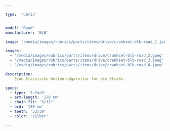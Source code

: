 ```yaml
---

type: 'rubric'


model: 'Road'
manufacturer: 'BLB'

image: '/media/images/rubrics/parts/items/drive/crankset-blb-road_1.jpeg'

images:
  - '/media/images/rubrics/parts/items/drive/crankset-blb-road_2.jpeg'
  - '/media/images/rubrics/parts/items/drive/crankset-blb-road_3.jpeg'
  - '/media/images/rubrics/parts/items/drive/crankset-blb-road_4.jpeg'

description:
    Eine klassische Kettenradgarnitur für die Straße.

specs:
  - type: '2-fach'
  - arm-length: '170 mm'
  - chain fit: '3/32"'
  - bcd: '130 mm'
  - teeth: '53/39'
  - color: 'silber'

---
```

